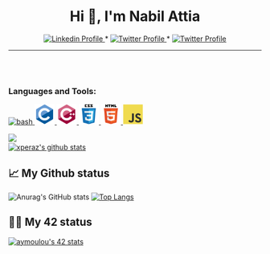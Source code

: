 <h1 align="center">Hi 👋, I'm Nabil Attia</h1>
<p align="center">
	<a href="https://www.linkedin.com/in/nattia/">
		<img alt="Linkedin Profile" src="https://img.shields.io/badge/-Linkedin_Profile-0072b1?style=flat&logo=Linkedin&logoColor=white&link=https://www.linkedin.com/in/nattia/" />
	</a>
	<span> * </span>
	<a href="https://twitter.com/nabil_attia_">
		<img alt="Twitter Profile" src="https://badgen.net/badge/icon/twitter?icon=twitter&label" />
	</a>
		<span> * </span>
	<a href="https://https://discord.com/users/nattia#3696">
		<img alt="Twitter Profile" src="https://badgen.net/badge/icon/discord?icon=discord&label" />
	</a>
</p>

---------------

<br>
  
  
<br/>
<h3 align="left">Languages and Tools:</h3>
<p align="left"> <a href="https://www.gnu.org/software/bash/" target="_blank"> <img src="https://www.vectorlogo.zone/logos/gnu_bash/gnu_bash-icon.svg" alt="bash" width="40" height="40"/> </a> <a href="https://www.cprogramming.com/" target="_blank"> <img src="https://raw.githubusercontent.com/devicons/devicon/master/icons/c/c-original.svg" alt="c" width="40" height="40"/> </a> <a href="https://www.w3schools.com/cpp/" target="_blank"> <img src="https://raw.githubusercontent.com/devicons/devicon/master/icons/cplusplus/cplusplus-original.svg" alt="cplusplus" width="40" height="40"/> </a> <a href="https://www.w3schools.com/css/" target="_blank"> <img src="https://raw.githubusercontent.com/devicons/devicon/master/icons/css3/css3-original-wordmark.svg" alt="css3" width="40" height="40"/> </a> <a href="https://www.w3.org/html/" target="_blank"> <img src="https://raw.githubusercontent.com/devicons/devicon/master/icons/html5/html5-original-wordmark.svg" alt="html5" width="40" height="40"/> </a> <a href="https://developer.mozilla.org/en-US/docs/Web/JavaScript" target="_blank"> <img src="https://raw.githubusercontent.com/devicons/devicon/master/icons/javascript/javascript-original.svg" alt="javascript" width="40" height="40"/> </a> </p>

  
<a href="https://github.com/xperaz">
  <img align="center" src="https://github-readme-stats.vercel.app/api/top-langs/?username=xperaz&theme=gruvbox" />
</a>
<br>
<a href="https://github.com/xperaz">
 <img align="center" src="https://github-readme-stats.vercel.app/api?username=xperaz&show_icons=true&theme=gruvbox&line_height=40" alt="xperaz's github stats"/>
</a>


## 📈 My Github status

![Anurag's GitHub stats](https://github-readme-stats.vercel.app/api?username=attia-nabil&show_icons=true&theme=radical)
[![Top Langs](https://github-readme-stats.vercel.app/api/top-langs/?username=ayoub0x1&layout=compact&theme=radical)](https://github.com/attia-nabil/attia-nabil/blob/main/README.md)


## 👨‍💻 My 42 status


[![aymoulou's 42 stats](https://badge42.herokuapp.com/api/stats/nattia?darkmode=true&cursus=42cursus)](https://github.com/attia-nabil/attia-nabil/blob/main/README.md)
